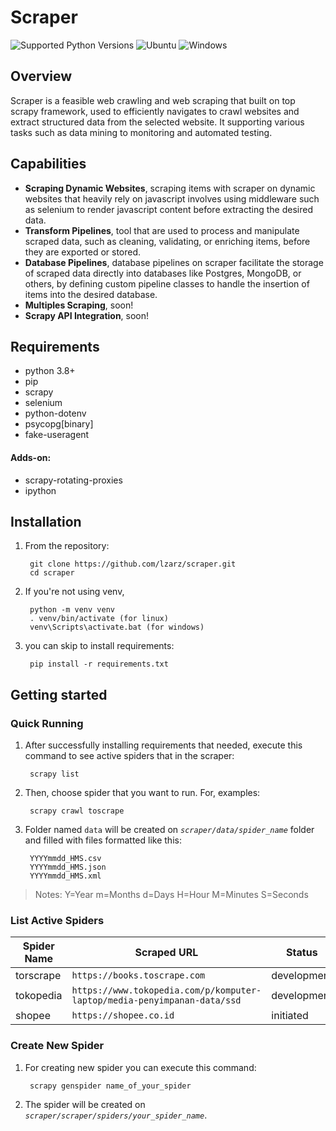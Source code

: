 # Scraper

![Supported Python Versions](https://img.shields.io/badge/python-3.8%2B-0D7FBF)
![Ubuntu](https://img.shields.io/badge/linux-compatible-40CA22)
![Windows](https://img.shields.io/badge/windows-compatible-40CA22)


## Overview

Scraper is a feasible web crawling and web scraping that built on top scrapy framework, used to 
efficiently navigates to crawl websites and extract structured data from the selected website. 
It supporting various tasks such as data mining to monitoring and automated testing.


## Capabilities

* **Scraping Dynamic Websites**, scraping items with scraper on dynamic websites that heavily rely on javascript involves using middleware such as selenium to render javascript content before extracting the desired data.
* **Transform Pipelines**, tool that are used to process and manipulate scraped data, such as cleaning, validating, or enriching items, before they are exported or stored.
* **Database Pipelines**, database pipelines on scraper facilitate the storage of scraped data directly into databases like Postgres, MongoDB, or others, by defining custom pipeline classes to handle the insertion of items into the desired database.
* **Multiples Scraping**, soon!
* **Scrapy API Integration**, soon!


## Requirements

* python 3.8+
* pip
* scrapy
* selenium
* python-dotenv
* psycopg[binary]
* fake-useragent

#### Adds-on:

* scrapy-rotating-proxies
* ipython


## Installation

1. From the repository:

		git clone https://github.com/lzarz/scraper.git
		cd scraper
	
2. If you're not using venv,

		python -m venv venv
		. venv/bin/activate (for linux)
		venv\Scripts\activate.bat (for windows)

3. you can skip to install requirements:

		pip install -r requirements.txt


## Getting started

### Quick Running

1. After successfully installing requirements that needed, execute this command to see active spiders that in the scraper:

    	scrapy list

2. Then, choose spider that you want to run. For, examples:

		scrapy crawl toscrape

3. Folder named `data` will be created on *`scraper/data/spider_name`* folder and filled with files formatted like this:

		YYYYmmdd_HMS.csv
		YYYYmmdd_HMS.json
		YYYYmmdd_HMS.xml

> Notes: Y=Year m=Months d=Days H=Hour M=Minutes S=Seconds


### List Active Spiders

| **Spider Name** | **Scraped URL** | **Status** | 
| --- | --- | --- |
| torscrape | `https://books.toscrape.com` | development |
| tokopedia | `https://www.tokopedia.com/p/komputer-laptop/media-penyimpanan-data/ssd` | development |
| shopee | `https://shopee.co.id` | initiated |


### Create New Spider

1. For creating new spider you can execute this command:

		scrapy genspider name_of_your_spider 
	
2.	The spider will be created on *`scraper/scraper/spiders/your_spider_name`*.


###
